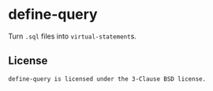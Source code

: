 # define-query

Turn `.sql` files into `virtual-statement`s.

## License

    define-query is licensed under the 3-Clause BSD license.
